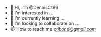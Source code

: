 - 👋 Hi, I’m @DennisCt96
- 👀 I’m interested in ...
- 🌱 I’m currently learning ...
- 💞️ I’m looking to collaborate on ...
- 📫 How to reach me *ctibor.d@gmail.com*

<!---
DennisCt96/DennisCt96 is a ✨ special ✨ repository because its `README.md` (this file) appears on your GitHub profile.
You can click the Preview link to take a look at your changes.
--->
